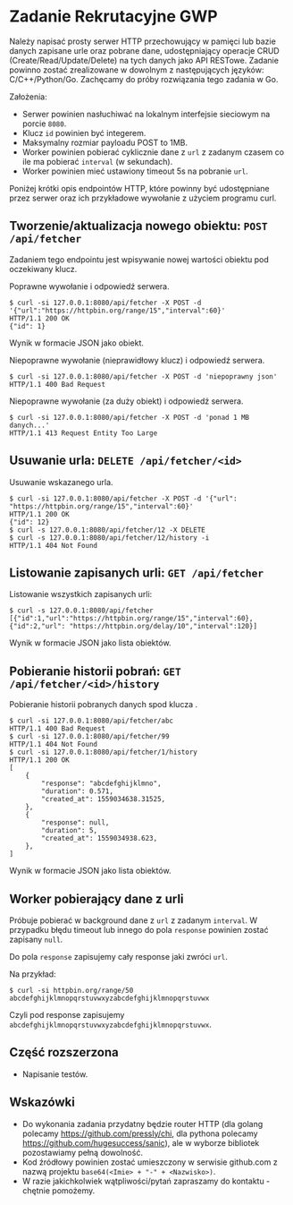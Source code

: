 # Zadanie Rekrutacyjne GWP
Należy napisać prosty serwer HTTP przechowujący w pamięci lub bazie danych zapisane urle oraz pobrane dane, udostępniający operacje CRUD (Create/Read/Update/Delete) na tych danych jako API RESTowe. Zadanie powinno zostać zrealizowane w dowolnym z następujących języków: C/C++/Python/Go. Zachęcamy do próby rozwiązania tego zadania w Go.

Założenia:
- Serwer powinien nasłuchiwać na lokalnym interfejsie sieciowym na porcie `8080`.
- Klucz `id` powinien być integerem.
- Maksymalny rozmiar payloadu POST to 1MB.
- Worker powinien pobierać cyklicznie dane z `url` z zadanym czasem co ile ma pobierać `interval` (w sekundach).
- Worker powinien mieć ustawiony timeout 5s na pobranie `url`.

Poniżej krótki opis endpointów HTTP, które powinny być udostępniane przez serwer oraz ich przykładowe wywołanie z użyciem programu curl.


## Tworzenie/aktualizacja nowego obiektu: `POST /api/fetcher`
Zadaniem tego endpointu jest wpisywanie nowej wartości obiektu pod oczekiwany klucz.

Poprawne wywołanie i odpowiedź serwera.
```
$ curl -si 127.0.0.1:8080/api/fetcher -X POST -d '{"url":"https://httpbin.org/range/15","interval":60}'
HTTP/1.1 200 OK
{"id": 1}
```
Wynik w formacie JSON jako obiekt.

Niepoprawne wywołanie (nieprawidłowy klucz) i odpowiedź serwera.
```
$ curl -si 127.0.0.1:8080/api/fetcher -X POST -d 'niepoprawny json'
HTTP/1.1 400 Bad Request
```

Niepoprawne wywołanie (za duży obiekt) i odpowiedź serwera.
```
$ curl -si 127.0.0.1:8080/api/fetcher -X POST -d 'ponad 1 MB danych...'
HTTP/1.1 413 Request Entity Too Large
```


## Usuwanie urla: `DELETE /api/fetcher/<id>`
Usuwanie wskazanego urla.
```
$ curl -si 127.0.0.1:8080/api/fetcher -X POST -d '{"url": "https://httpbin.org/range/15","interval":60}'
HTTP/1.1 200 OK
{"id": 12}
$ curl -s 127.0.0.1:8080/api/fetcher/12 -X DELETE
$ curl -s 127.0.0.1:8080/api/fetcher/12/history -i
HTTP/1.1 404 Not Found
```


## Listowanie zapisanych urli: `GET /api/fetcher`
Listowanie wszystkich zapisanych urli:
```
$ curl -s 127.0.0.1:8080/api/fetcher
[{"id":1,"url":"https://httpbin.org/range/15","interval":60},
{"id":2,"url": "https://httpbin.org/delay/10","interval":120}]
```
Wynik w formacie JSON jako lista obiektów.


## Pobieranie historii pobrań: `GET /api/fetcher/<id>/history`
Pobieranie historii pobranych danych spod klucza <id>.
```
$ curl -si 127.0.0.1:8080/api/fetcher/abc
HTTP/1.1 400 Bad Request
$ curl -si 127.0.0.1:8080/api/fetcher/99
HTTP/1.1 404 Not Found
$ curl -si 127.0.0.1:8080/api/fetcher/1/history
HTTP/1.1 200 OK
[
    {
        "response": "abcdefghijklmno",
        "duration": 0.571,
        "created_at": 1559034638.31525,
    },
    {
        "response": null,
        "duration": 5,
        "created_at": 1559034938.623,
    },
]
```
Wynik w formacie JSON jako lista obiektów.


## Worker pobierający dane z urli
Próbuje pobierać w background dane z `url` z zadanym `interval`. W przypadku błędu timeout lub innego do pola `response` powinien zostać zapisany `null`.

Do pola `response` zapisujemy cały response jaki zwróci `url`.

Na przykład:
```
$ curl -si httpbin.org/range/50
abcdefghijklmnopqrstuvwxyzabcdefghijklmnopqrstuvwx
```
Czyli pod response zapisujemy `abcdefghijklmnopqrstuvwxyzabcdefghijklmnopqrstuvwx`.


## Część rozszerzona
- Napisanie testów.


## Wskazówki
- Do wykonania zadania przydatny będzie router HTTP (dla golang polecamy <https://github.com/pressly/chi>, dla pythona polecamy <https://github.com/hugesuccess/sanic>), ale w wyborze bibliotek pozostawiamy pełną dowolność.
- Kod źródłowy powinien zostać umieszczony w serwisie github.com z nazwą projektu `base64(<Imie> + "-" + <Nazwisko>)`.
- W razie jakichkolwiek wątpliwości/pytań zapraszamy do kontaktu - chętnie pomożemy.
